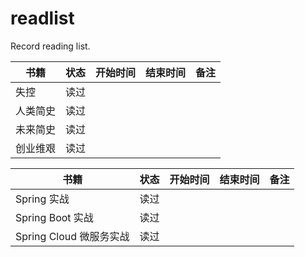 # readlist

Record reading list.


书籍 | 状态 | 开始时间 | 结束时间 | 备注
------------------------- | ------------- | ------------- | ------------- | -------------
失控 | 读过 | | |
人类简史 | 读过 | | |
未来简史 | 读过 | | |
创业维艰 | 读过 | | |


书籍 | 状态 | 开始时间 | 结束时间 | 备注
------------------------- | ------------- | ------------- | ------------- | -------------
Spring 实战 | 读过 | | |
Spring Boot 实战 | 读过 | | |
Spring Cloud 微服务实战 | 读过 | | |
